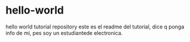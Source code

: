 # hello-world
hello world tutorial repository
este es el readme del tutorial, dice q ponga info de mi, pes soy un estudiantede electronica.
